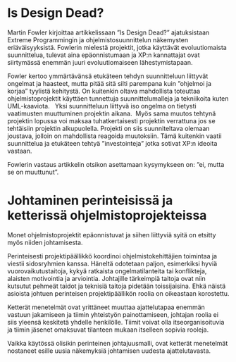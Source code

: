 # Is Design Dead?

Martin Fowler kirjoittaa artikkelissaan ”Is Design Dead?” ajatuksistaan Extreme Programmingin ja ohjelmistosuunnittelun näkemysten eriäväisyyksistä. Fowlerin mielestä projektit, jotka käyttävät evoluutiomaista suunnittelua, tulevat aina epäonnistumaan ja XP:n kannattajat ovat siirtymässä enemmän juuri evoluutiomaiseen lähestymistapaan.

Fowler kertoo ymmärtävänsä etukäteen tehdyn suunnitteluun liittyvät ongelmat ja haasteet, mutta pitää sitä silti parempana kuin ”ohjelmoi ja korjaa” tyylistä kehitystä. On kuitenkin oltava mahdollista toteuttaa ohjelmistoprojektit käyttäen tunnettuja suunnittelumalleja ja tekniikoita kuten UML-kaaviota.
 
Yksi suunnitteluun liittyvä iso ongelma on tietysti vaatimusten muuttuminen projektin aikana.  Myös sama muutos tehtynä projektin lopussa voi maksaa tuhatkertaisesti projektin verrattuna jos se tehtäisiin projektin alkupuolella. Projekti on siis suunniteltava olemaan joustava, jolloin on mahdollista reagoida muutoksiin. Tämä kuitenkin vaatii suunnittelua ja etukäteen tehtyä ”investointeja” jotka sotivat XP:n ideoita vastaan.

Fowlerin vastaus artikkelin otsikon asettamaan kysymykseen on: ”ei, mutta se on muuttunut”.




# Johtaminen perinteisissä ja ketterissä ohjelmistoprojekteissa

Monet ohjelmistoprojektit epäonnistuvat ja siihen liittyviä syitä on etsitty myös niiden johtamisesta. 

Perinteisesti projektipäällikkö koordinoi ohjelmistokehittäjien toimintaa ja viestii sidosryhmien kanssa. Häneltä odotetaan paljon, esimerkiksi hyviä vuorovaikutustaitoja, kykyä ratkaista ongelmatilanteita tai konflikteja, alaisten motivointia ja arviointia. Johtajille tärkeimpiä taitoja ovat niin kutsutut pehmeät taidot ja teknisiä taitoja pidetään toissijaisina. Ehkä näistä asioista johtuen perinteisen projektipäällikön roolia on oikeastaan korostettu.

Ketterät menetelmät ovat yrittäneet muuttaa ajattelutapaa enemmän vastuun jakamiseen ja tiimin yhteistyön painottamiseen, johtajan roolia ei siis yleensä keskitetä yhdelle henkilölle. Tiimit voivat olla itseorganisoituvia ja tiimin jäsenet omaksuvat tilanteen mukaan itselleen sopivia rooleja. 

Vaikka käytössä olisikin perinteinen johtajuusmalli, ovat ketterät menetelmät nostaneet esille uusia näkemyksiä johtamisen uudesta ajattelutavasta. 




